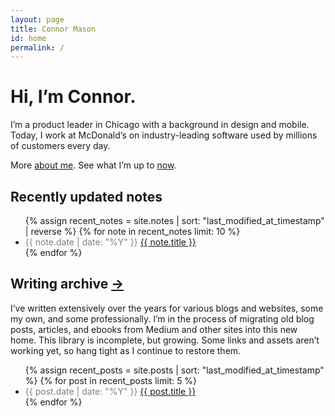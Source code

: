 ```yaml
---
layout: page
title: Connor Mason
id: home
permalink: /
---
```

# Hi, I’m Connor.

I’m a product leader in Chicago with a background in design and mobile. Today, I work at McDonald’s on industry-leading software used by millions of customers every day.

More [about me](/about). See what I’m up to [now](/now).

## Recently updated notes

<ul>
  {% assign recent_notes = site.notes | sort: "last_modified_at_timestamp" | reverse %}
  {% for note in recent_notes limit: 10 %}
    <li>
      <span style="color:hsl(0, 0%, 50%)">{{ note.date | date: "%Y" }}</span> <a href="{{ site.baseurl }}{{ note.url }}">{{ note.title }}</a>
    </li>
  {% endfor %}
</ul>

## Writing archive <a href="/writing">→</a>

I’ve written extensively over the years for various blogs and websites, some my own, and some professionally. I’m in the process of migrating old blog posts, articles, and ebooks from Medium and other sites into this new home. This library is incomplete, but growing. Some links and assets aren’t working yet, so hang tight as I continue to restore them.

<ul>
  {% assign recent_posts = site.posts | sort: "last_modified_at_timestamp" %}
  {% for post in recent_posts limit: 5 %}
    <li>
      <span style="color:hsl(0, 0%, 50%)">{{ post.date | date: "%Y" }}</span> <a href="{{ site.baseurl }}{{ post.url }}">{{ post.title }}</a> 
    </li>
  {% endfor %}
</ul>

